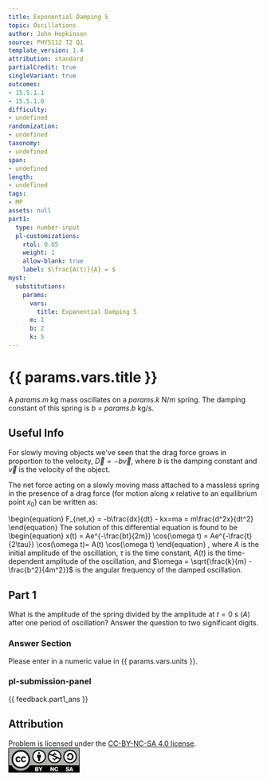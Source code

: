 ```yaml
---
title: Exponential Damping 5
topic: Oscillations
author: John Hopkinson
source: PHYS112 T2 Q1
template_version: 1.4
attribution: standard
partialCredit: true
singleVariant: true
outcomes:
- 15.5.1.1
- 15.5.1.0
difficulty:
- undefined
randomization:
- undefined
taxonomy:
- undefined
span:
- undefined
length:
- undefined
tags:
- MP
assets: null
part1:
  type: number-input
  pl-customizations:
    rtol: 0.05
    weight: 1
    allow-blank: true
    label: $\frac{A(t)}{A} = $
myst:
  substitutions:
    params:
      vars:
        title: Exponential Damping 5
      m: 1
      b: 2
      k: 5
---
```

# {{ params.vars.title }}
A ${{params.m}}$ kg mass oscillates on a ${{params.k}}$ N/m spring. The damping constant of this spring is $b$ = ${{params.b}}$ kg/s.

## Useful Info

For slowly moving objects we've seen that the drag force grows in proportion to the velocity, $\overrightarrow{D} = -b\overrightarrow{v}$, where $b$ is the damping constant and $\overrightarrow{v}$ is the velocity of the object.

The net force acting on a slowly moving mass attached to a massless spring in the presence of a drag force (for motion along $x$ relative to an equilibrium point $x_0$) can be written as:

\begin{equation}
F\_{net,x} = -b\frac{dx}{dt} - kx=ma = m\frac{d^2x}{dt^2}
\end{equation}
The solution of this differential equation is found to be \begin{equation}
x(t) = Ae^{-\frac{bt}{2m}} \cos(\omega t) = Ae^{-\frac{t}{2\tau}} \cos(\omega t)= A(t) \cos(\omega t)
\end{equation} , where $A$ is the initial amplitude of the oscillation, $\tau$ is the time constant, $A(t)$ is the time-dependent amplitude of the oscillation, and $\omega = \sqrt{\frac{k}{m} - \frac{b^2}{4m^2}}$ is the angular frequency of the damped oscillation.

## Part 1

What is the amplitude of the spring divided by the amplitude at $t = 0$ s ($A$) after one period of oscillation? Answer the question to two significant digits.

### Answer Section

Please enter in a numeric value in {{ params.vars.units }}.

### pl-submission-panel

{{ feedback.part1_ans }}

## Attribution

Problem is licensed under the [CC-BY-NC-SA 4.0 license](https://creativecommons.org/licenses/by-nc-sa/4.0/).<br> ![The Creative Commons 4.0 license requiring attribution-BY, non-commercial-NC, and share-alike-SA license.](https://raw.githubusercontent.com/firasm/bits/master/by-nc-sa.png)
